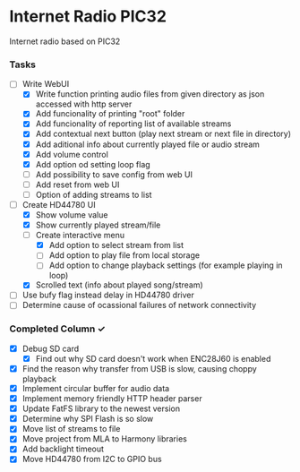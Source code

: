 # Internet Radio PIC32
Internet radio based on PIC32

### Tasks
- [ ] Write WebUI
  - [x] Write function printing audio files from given directory as json accessed with http server
  - [x] Add funcionality of printing "root" folder
  - [x] Add funcionality of reporting list of available streams
  - [x] Add contextual next button (play next stream or next file in directory)
  - [x] Add aditional info about currently played file or audio stream
  - [x] Add volume control
  - [x] Add option od setting loop flag
  - [ ] Add possibility to save config from web UI
  - [ ] Add reset from web UI
  - [ ] Option of adding streams to list
- [ ] Create HD44780 UI
  - [x] Show volume value
  - [x] Show currently played stream/file
  - [ ] Create interactive menu
	- [x] Add option to select stream from list
	- [ ] Add option to play file from local storage
	- [ ] Add option to change playback settings (for example playing in loop)
  - [x] Scrolled text (info about played song/stream)
- [ ] Use bufy flag instead delay in HD44780 driver
- [ ] Determine cause of ocassional failures of network connectivity

### Completed Column ✓
- [x] Debug SD card
  - [x] Find out why SD card doesn't work when ENC28J60 is enabled
- [x] Find the reason why transfer from USB is slow, causing choppy playback
- [x] Implement circular buffer for audio data
- [x] Implement memory friendly HTTP header parser
- [x] Update FatFS library to the newest version
- [x] Determine why SPI Flash is so slow
- [x] Move list of streams to file
- [x] Move project from MLA to Harmony libraries
- [x] Add backlight timeout
- [x] Move HD44780 from I2C to GPIO bus
